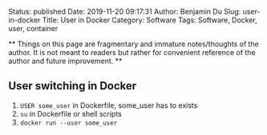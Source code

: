 Status: published
Date: 2019-11-20 09:17:31
Author: Benjamin Du
Slug: user-in-docker
Title: User in Docker
Category: Software
Tags: Software, Docker, user, container

**
Things on this page are fragmentary and immature notes/thoughts of the author.
It is not meant to readers but rather for convenient reference of the author and future improvement.
**


## User switching in Docker

1. `USER some_user` in Dockerfile, some_user has to exists
2. `su` in Dockerfile or shell scripts
3. `docker run --user some_user`